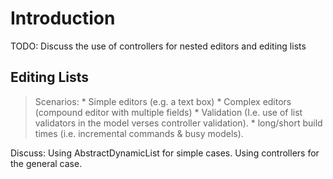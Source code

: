 # Introduction #
TODO: Discuss the use of controllers for nested editors and editing lists

## Editing Lists ##
> Scenarios:
    * Simple editors (e.g. a text box)
    * Complex editors (compound editor with multiple fields)
    * Validation (I.e. use of list validators in the model verses controller validation).
    * long/short build times (i.e. incremental commands & busy models).

Discuss:
Using AbstractDynamicList for simple cases.
Using controllers for the general case.